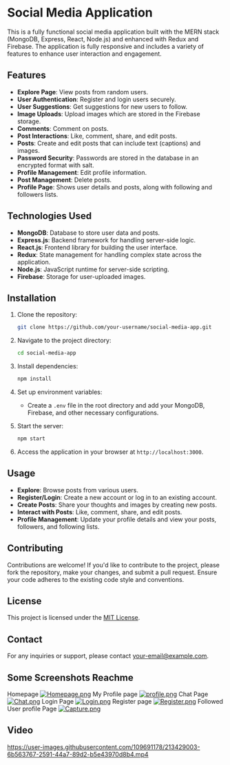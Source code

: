 # Social Media Application

This is a fully functional social media application built with the MERN stack (MongoDB, Express, React, Node.js) and enhanced with Redux and Firebase. The application is fully responsive and includes a variety of features to enhance user interaction and engagement.

## Features
- **Explore Page**: View posts from random users.
- **User Authentication**: Register and login users securely.
- **User Suggestions**: Get suggestions for new users to follow.
- **Image Uploads**: Upload images which are stored in the Firebase storage.
- **Comments**: Comment on posts.
- **Post Interactions**: Like, comment, share, and edit posts.
- **Posts**: Create and edit posts that can include text (captions) and images.
- **Password Security**: Passwords are stored in the database in an encrypted format with salt.
- **Profile Management**: Edit profile information.
- **Post Management**: Delete posts.
- **Profile Page**: Shows user details and posts, along with following and followers lists.

## Technologies Used
- **MongoDB**: Database to store user data and posts.
- **Express.js**: Backend framework for handling server-side logic.
- **React.js**: Frontend library for building the user interface.
- **Redux**: State management for handling complex state across the application.
- **Node.js**: JavaScript runtime for server-side scripting.
- **Firebase**: Storage for user-uploaded images.

## Installation
1. Clone the repository:
    ```sh
    git clone https://github.com/your-username/social-media-app.git
    ```
2. Navigate to the project directory:
    ```sh
    cd social-media-app
    ```
3. Install dependencies:
    ```sh
    npm install
    ```
4. Set up environment variables:
    - Create a `.env` file in the root directory and add your MongoDB, Firebase, and other necessary configurations.

5. Start the server:
    ```sh
    npm start
    ```

6. Access the application in your browser at `http://localhost:3000`.

## Usage
- **Explore**: Browse posts from various users.
- **Register/Login**: Create a new account or log in to an existing account.
- **Create Posts**: Share your thoughts and images by creating new posts.
- **Interact with Posts**: Like, comment, share, and edit posts.
- **Profile Management**: Update your profile details and view your posts, followers, and following lists.

## Contributing
Contributions are welcome! If you'd like to contribute to the project, please fork the repository, make your changes, and submit a pull request. Ensure your code adheres to the existing code style and conventions.

## License
This project is licensed under the [MIT License](LICENSE).

## Contact
For any inquiries or support, please contact [your-email@example.com](mailto:your-email@example.com).


## Some Screenshots Reachme

Homepage
[![Homepage.png](https://i.postimg.cc/pTVDyzG8/Homepage.png)](https://postimg.cc/XZhZzG07)
My Profile page
[![profile.png](https://i.postimg.cc/MZFyKcyM/profile.png)](https://postimg.cc/fkY38RqD)
Chat Page
[![Chat.png](https://i.postimg.cc/JzbJqPSZ/Chat.png)](https://postimg.cc/HrkVW4Yk)
Login Page
[![Login.png](https://i.postimg.cc/sg9QS1ZJ/Login.png)](https://postimg.cc/PCJ5nXyL)
Register page
[![Register.png](https://i.postimg.cc/q71NbYwh/Register.png)](https://postimg.cc/mcFZhm0B)
Followed User profile Page
[![Capture.png](https://i.postimg.cc/dVK4RW5c/Capture.png)](https://postimg.cc/svwYsJFT)

## Video

https://user-images.githubusercontent.com/109691178/213429003-6b563767-2591-44a7-89d2-b5e43970d8b4.mp4



